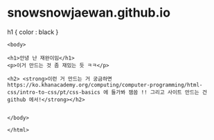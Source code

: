 # snowsnowjaewan.github.io
<html>
  <head>
    <meta charset = "utf-8">
    <title>재완이의사이트</title>
    <color>
    h1
    {
    color : black
    }
    </color>
    </head>
    
    
    <body>
    
    <h1>안녕 난 재완이임</h1> 
    <p>이거 만드는 것 좀 재밌는 듯 ㅋㅋ</p>
    
    <h2> <strong>이런 거 만드는 거 궁금하면 https://ko.khanacademy.org/computing/computer-programming/html-css/intro-to-css/pt/css-basics 에 들가봐 잼씀 !! 그리고 사이트 만드는 건 github 에서!</strong></h2>
    
    
    </body>
    
    </html>
